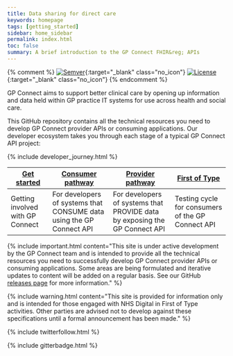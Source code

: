 ```yaml
---
title: Data sharing for direct care
keywords: homepage
tags: [getting_started]
sidebar: home_sidebar
permalink: index.html
toc: false
summary: A brief introduction to the GP Connect FHIR&reg; APIs
---
```


{% comment %}
[![Semver](http://img.shields.io/badge/semver-2.0.0-yellow.svg)](http://semver.org/spec/v2.0.0.html){:target="_blank" class="no_icon"} [![License](http://img.shields.io/:license-apache2-blue.svg)](http://www.apache.org/licenses/LICENSE-2.0.html){:target="_blank" class="no_icon"} 
{% endcomment %}

GP Connect aims to support better clinical care by opening up information and data held within GP practice IT systems for use across health and social care.

This GitHub repository contains all the technical resources you need to develop GP Connect provider APIs or consuming applications.
Our developer ecosystem takes you through each stage of a typical GP Connect API project:

{% include developer_journey.html %}


| [Get started](overview_engage.html)                      | [Consumer pathway](consumer_pathway.html)                                                     | [Provider pathway](provider_pathway.html)                                                           | [First of Type](overview_first_of_type.html)                                     |
|----------------------------------|----------------------------------------------------------------------|----------------------------------------------------------------------------|---------------------------------------------------|
| Getting involved with GP Connect | For developers of systems that CONSUME data using the GP Connect API | For developers of systems that PROVIDE data by exposing the GP Connect API | Testing cycle for consumers of the GP Connect API |

{% include important.html content="This site is under active development by the GP Connect team and is intended to provide all the technical resources you need to successfully develop GP Connect provider APIs or consuming applications. Some areas are being formulated and iterative updates to content will be added on a regular basis. See our GitHub [releases page](https://github.com/nhsconnect/gpconnect/releases) for more information." %}

{% include warning.html content="This site is provided for information only and is intended for those engaged with NHS Digital in First of Type activities. Other parties are advised not to develop against these specifications until a formal announcement has been made." %}

{% include twitterfollow.html %}

{% include gitterbadge.html %}

